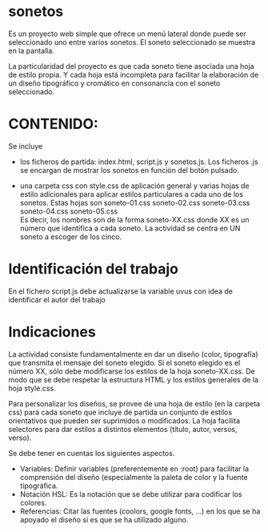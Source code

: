 # sonetos

Es un proyecto web simple que ofrece un menú lateral donde puede ser seleccionado uno entre varios sonetos. El soneto seleccionado se muestra en la pantalla.

La particularidad del proyecto es que cada soneto tiene asociada una hoja de estilo propia. Y cada hoja está incompleta para facilitar la elaboración de un diseño tipográfico y cromático en consonancia con el soneto seleccionado.


# CONTENIDO:

Se incluye

- los ficheros de partida: index.html, script.js y sonetos.js. Los ficheros .js se 
encargan de mostrar los sonetos en función del botón pulsado.
           
- una carpeta css con style.css de aplicación general y varias hojas de estilo adicionales para aplicar estilos particulares a cada uno de los sonetos. Estas hojas son  soneto-01.css  soneto-02.css  soneto-03.css  soneto-04.css  soneto-05.css  
Es decir, los nombres son de la forma soneto-XX.css donde XX es un número que identifica a 
cada soneto. La actividad se centra en UN soneto a escoger de los cinco.


# Identificación del trabajo
 
En el fichero script.js debe actualizarse la variable uvus con idea de identificar el autor del trabajo


# Indicaciones

La actividad consiste fundamentalmente en dar un diseño (color, tipografía) 
que transmita el mensaje del soneto elegido. Si el soneto elegido es el número XX, 
sólo debe modificarse los estilos de la hoja soneto-XX.css. De modo que se 
debe respetar la estructura HTML y los estilos generales de la hoja style.css.  



Para personalizar los diseños, se provee de una hoja de estilo (en la carpeta css) para cada 
soneto que incluye de partida un conjunto de estilos orientativos que pueden ser suprimidos o modificados.
La hoja facilita selectores para dar estilos a distintos elementos (título, autor, versos, verso). 

Se debe tener en cuentas los siguientes aspectos. 
  -  Variables: Definir variables (preferentemente en :root) para facilitar la 
     comprensión del diseño (especialmente la paleta de color y la fuente tipográfica. 
  -  Notación HSL:  Es la notación que se debe utilizar para codificar los colores.  
  -  Referencias: Citar las fuentes (coolors, google fonts, ...) en los que se ha apoyado el 
     diseño si es que se ha utilizado alguno.



